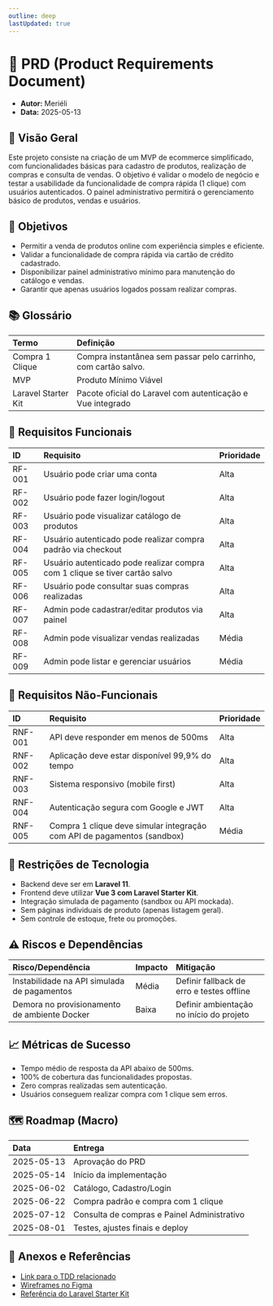 ```yaml
---
outline: deep
lastUpdated: true
---
```


# 📄 PRD (Product Requirements Document)  <Badge type="warning" text="em andamento" />

- **Autor:** Meriéli  
- **Data:** 2025-05-13


## 🎯 Visão Geral

Este projeto consiste na criação de um MVP de ecommerce simplificado, com funcionalidades básicas para cadastro de produtos, realização de compras e consulta de vendas. O objetivo é validar o modelo de negócio e testar a usabilidade da funcionalidade de compra rápida (1 clique) com usuários autenticados. O painel administrativo permitirá o gerenciamento básico de produtos, vendas e usuários.


## 📌 Objetivos

- Permitir a venda de produtos online com experiência simples e eficiente.
- Validar a funcionalidade de compra rápida via cartão de crédito cadastrado.
- Disponibilizar painel administrativo mínimo para manutenção do catálogo e vendas.
- Garantir que apenas usuários logados possam realizar compras.


## 📚 Glossário

| Termo               | Definição                                                      |
| :------------------ | :------------------------------------------------------------- |
| Compra 1 Clique     | Compra instantânea sem passar pelo carrinho, com cartão salvo. |
| MVP                 | Produto Mínimo Viável                                          |
| Laravel Starter Kit | Pacote oficial do Laravel com autenticação e Vue integrado     |


## 📑 Requisitos Funcionais

| ID     | Requisito                                                                   | Prioridade |
| :----- | :-------------------------------------------------------------------------- | :--------- |
| RF-001 | Usuário pode criar uma conta                                                | Alta       |
| RF-002 | Usuário pode fazer login/logout                                             | Alta       |
| RF-003 | Usuário pode visualizar catálogo de produtos                    | Alta       |
| RF-004 | Usuário autenticado pode realizar compra padrão via checkout                | Alta       |
| RF-005 | Usuário autenticado pode realizar compra com 1 clique se tiver cartão salvo | Alta       |
| RF-006 | Usuário pode consultar suas compras realizadas                              | Alta       |
| RF-007 | Admin pode cadastrar/editar produtos via painel                             | Alta       |
| RF-008 | Admin pode visualizar vendas realizadas                                     | Média       |
| RF-009 | Admin pode listar e gerenciar usuários                                      | Média      |



## 📑 Requisitos Não-Funcionais

| ID      | Requisito                                                               | Prioridade |
| :------ | :---------------------------------------------------------------------- | :--------- |
| RNF-001 | API deve responder em menos de 500ms                                    | Alta       |
| RNF-002 | Aplicação deve estar disponível 99,9% do tempo                          | Alta       |
| RNF-003 | Sistema responsivo (mobile first)                                       | Alta       |
| RNF-004 | Autenticação segura com Google e JWT                                | Alta       |
| RNF-005 | Compra 1 clique deve simular integração com API de pagamentos (sandbox) | Média      |


## 🚧 Restrições de Tecnologia

- Backend deve ser em **Laravel 11**.
- Frontend deve utilizar **Vue 3 com Laravel Starter Kit**.
- Integração simulada de pagamento (sandbox ou API mockada).
- Sem páginas individuais de produto (apenas listagem geral).
- Sem controle de estoque, frete ou promoções.


## ⚠️ Riscos e Dependências

| Risco/Dependência                            | Impacto | Mitigação                                 |
| :------------------------------------------- | :------ | :---------------------------------------- |
| Instabilidade na API simulada de pagamentos  | Média   | Definir fallback de erro e testes offline |
| Demora no provisionamento de ambiente Docker | Baixa   | Definir ambientação no início do projeto  |


## 📈 Métricas de Sucesso

- Tempo médio de resposta da API abaixo de 500ms.
- 100% de cobertura das funcionalidades propostas.
- Zero compras realizadas sem autenticação.
- Usuários conseguem realizar compra com 1 clique sem erros.


## 🗺️ Roadmap (Macro)

| Data       | Entrega                                     |
| :--------- | :------------------------------------------ |
| 2025-05-13 | Aprovação do PRD                            |
| 2025-05-14 | Início da implementação                     |
| 2025-06-02 | Catálogo, Cadastro/Login                    |
| 2025-06-22 | Compra padrão e compra com 1 clique         |
| 2025-07-12 | Consulta de compras e Painel Administrativo |
| 2025-08-01 | Testes, ajustes finais e deploy             |


## 📎 Anexos e Referências

- [Link para o TDD relacionado](#)
- [Wireframes no Figma](#)
- [Referência do Laravel Starter Kit](https://laravel.com/docs/starter-kits)
